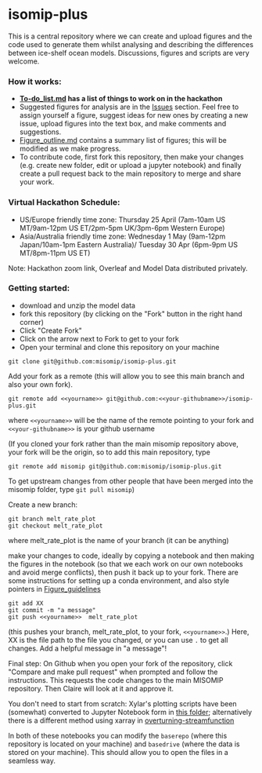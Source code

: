 # isomip-plus

This is a central repository where we can create and upload figures and the code used to generate them whilst analysing and describing the differences between ice-shelf ocean models. Discussions, figures and scripts are very welcome.

### How it works:
- **[To-do_list.md](https://github.com/misomip/isomip-plus/blob/main/To-do_list.md) has a list of things to work on in the hackathon**
- Suggested figures for analysis are in the [Issues](https://github.com/misomip/isomip-plus/issues) section. Feel free to assign yourself a figure, suggest ideas for new ones by creating a new issue, upload figures into the text box, and make comments and suggestions.
- [Figure_outline.md](https://github.com/misomip/isomip-plus/blob/main/Figure_outline.md) contains a summary list of figures; this will be modified as we make progress.
- To contribute code, first fork this repository, then make your changes (e.g. create new folder, edit or upload a jupyter notebook) and finally create a pull request back to the main repository to merge and share your work.

### Virtual Hackathon Schedule:
- US/Europe friendly time zone: Thursday 25 April  (7am-10am US MT/9am-12pm US ET/2pm-5pm UK/3pm-6pm Western Europe)
- Asia/Australia friendly time zone: Wednesday 1 May (9am-12pm Japan/10am-1pm Eastern Australia)/ Tuesday 30 Apr (6pm-9pm US MT/8pm-11pm US ET)

Note: Hackathon zoom link, Overleaf and Model Data distributed privately.

### Getting started:
- download and unzip the model data
- fork this repository (by clicking on the "Fork" button in the right hand corner)
- Click "Create Fork"
- Click on the arrow next to Fork to get to your fork
- Open your terminal and clone this repository on your machine

```
git clone git@github.com:misomip/isomip-plus.git
```
Add your fork as a remote (this will allow you to see this main branch and also your own fork).
```
git remote add <<yourname>> git@github.com:<<your-githubname>>/isomip-plus.git
```
where `<<yourname>>` will be the name of the remote pointing to your fork and `<<your-githubname>>` is your github username

(If you cloned your fork rather than the main misomip repository above, your fork will be the origin, so to add this main repository, type
```
git remote add misomip git@github.com:misomip/isomip-plus.git
```
To get upstream changes from other people that have been merged into the misomip folder, type `git pull misomip`)

  Create a new branch:
  ```
  git branch melt_rate_plot
  git checkout melt_rate_plot
  ```
  where melt_rate_plot is the name of your branch (it can be anything)
  
  make your changes to code, ideally by copying a notebook and then making the figures in the notebook (so that we each work on our own notebooks and avoid merge conflicts), then push it back up to your fork. There are some instructions for setting up a conda environment, and also style pointers in [Figure_guidelines](https://github.com/misomip/isomip-plus/blob/main/Figure_guidelines.md)
  
  ```
  git add XX 
  git commit -m "a message"
  git push <<yourname>>  melt_rate_plot
  ```
  (this pushes your branch, melt_rate_plot, to your fork, `<<yourname>>`.) Here, XX is the file path to the file you changed, or you can use `.` to get all changes. Add a helpful message in "a message"!
  
Final step: On Github when you open your fork of the repository, click "Compare and make pull request" when prompted and follow the instructions. This requests the code changes to the main MISOMIP repository. Then Claire will look at it and approve it.
  
You don't need to start from scratch: Xylar's plotting scripts have been (somewhat) converted to Jupyter Notebook form in [this folder](https://github.com/misomip/isomip-plus/blob/main/notebooks/general-plotting); alternatively there is a different method using xarray in [overturning-streamfunction](https://github.com/misomip/isomip-plus/blob/main/notebooks/overturning-streamfunction/OverturningStreamfunction.ipynb)

In both of these notebooks you can modify the `baserepo` (where this repository is located on your machine) and `basedrive` (where the data is stored on your machine). This should allow you to open the files in a seamless way. 

